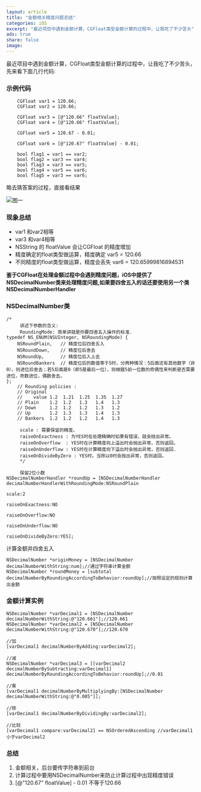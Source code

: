 ```yaml
---
layout: article
title: "金额相关精度问题总结"
categories: iOS
excerpt: "最近项目中遇到金额计算，CGFloat类型金额计算的过程中，让我吃了不少苦头"
ads: true
share: false
image:
---
```


最近项目中遇到金额计算，CGFloat类型金额计算的过程中，让我吃了不少苦头，先来看下面几行代码:

### 示例代码

```
    CGFloat var1 = 120.66;
    CGFloat var2 = 120.66;
    
    CGFloat var3 = [@"120.66" floatValue];
    CGFloat var4 = [@"120.66" floatValue];
    
    CGFloat var5 = 120.67 - 0.01;
    
    CGFloat var6 = [@"120.67" floatValue] - 0.01;
    
    bool flag1 = var1 == var2;
    bool flag2 = var3 == var4;
    bool flag3 = var3 == var5;
    bool flag4 = var5 == var6;
    bool flag5 = var3 == var6;
```
略去猜答案的过程，直接看结果

![图一](https://s27.postimg.org/5m7cgftvn/Wechat_IMG1.jpg)

### 现象总结

* var1 和var2相等
* var3 和var4相等
* NSString 的 floatValue 会让CGFloat 的精度增加
* 精度确定的float类型做运算，精度确定 var5 = 120.66
* 不同精度的float类型做运算，精度会丢失 var6 = 120.65999816894531

**鉴于CGFloat在处理金额过程中会遇到精度问题，iOS中提供了NSDecimalNumber类来处理精度问题,如果要四舍五入的话还要使用另一个类 NSDecimalNumberHandler**

### NSDecimalNumber类

```
/*
     讲述下参数的含义:
     RoundingMode: 简单讲就是你要四舍五入操作的标准.
typedef NS_ENUM(NSUInteger, NSRoundingMode) {
    NSRoundPlain,   // 精度位后四舍五入
    NSRoundDown,    // 精度位后舍去
    NSRoundUp,      // 精度位后入上去
    NSRoundBankers  // 精度位后的数值等于5时，分两种情况：5后面还有其他数字（非0），则进位后舍去；若5后面是0（即5是最后一位），则根据5前一位数的奇偶性来判断是否需要进位，奇数进位，偶数舍去。
};		
    // Rounding policies :
	// Original
	//    value 1.2  1.21  1.25  1.35  1.27
	// Plain    1.2  1.2   1.3   1.4   1.3
	// Down     1.2  1.2   1.2   1.3   1.2
	// Up       1.2  1.3   1.3   1.4   1.3
	// Bankers  1.2  1.2   1.2   1.4   1.3

     scale : 需要保留的精度。
     raiseOnExactness : 为YES时在处理精确时如果有错误，就会抛出异常。
     raiseOnOverflow  : YES时在计算精度向上溢出时会抛出异常，否则返回。
     raiseOnUnderflow : YES时在计算精度向下溢出时会抛出异常，否则返回.
     raiseOnDivideByZero : YES时。当除以0时会抛出异常，否则返回。
     */
     
     保留2位小数
NSDecimalNumberHandler *roundUp = [NSDecimalNumberHandler decimalNumberHandlerWithRoundingMode:NSRoundPlain
                                                                                            scale:2
                                                                                 raiseOnExactness:NO
                                                                                  raiseOnOverflow:NO
                                                                                 raiseOnUnderflow:NO
                                                                              raiseOnDivideByZero:YES];                                                                                                                                                 
```

计算金额并四舍五入

```
NSDecimalNumber *originMoney = [NSDecimalNumber decimalNumberWithString:num];//通过字符串计算金额
NSDecimalNumber *roundMoney = [subtotal decimalNumberByRoundingAccordingToBehavior:roundUp];//按照设定的规则计算出金额
```

### 金额计算实例

```
NSDecimalNumber *varDecimal1 = [NSDecimalNumber decimalNumberWithString:@"120.661"];//120.661
NSDecimalNumber *varDecimal2 = [NSDecimalNumber decimalNumberWithString:@"120.670"];//120.670

//加
[varDecimal1 decimalNumberByAdding:varDecimal2];

//减
NSDecimalNumber *varDecimal3 = [[varDecimal2 decimalNumberBySubtracting:varDecimal1] decimalNumberByRoundingAccordingToBehavior:roundUp];//0.01

//乘
[varDecimal1 decimalNumberByMultiplyingBy:[NSDecimalNumber decimalNumberWithString:@"0.005"]];

//除
[varDecimal1 decimalNumberByDividingBy:varDecimal2];

//比较
[varDecimal1 compare:varDecimal2] == NSOrderedAscending //varDecimal1小于varDecimal2
```

### 总结
1. 金额相关，后台要传字符串到前台
2. 计算过程中要用NSDecimalNumber来防止计算过程中出现精度错误
3. [@"120.67" floatValue] - 0.01 不等于120.66

